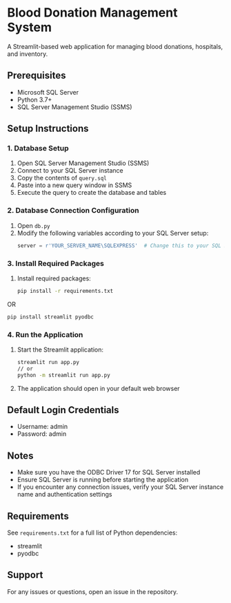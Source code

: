 # Blood Donation Management System

A Streamlit-based web application for managing blood donations, hospitals, and inventory.

## Prerequisites

- Microsoft SQL Server
- Python 3.7+
- SQL Server Management Studio (SSMS)

## Setup Instructions

### 1. Database Setup

1. Open SQL Server Management Studio (SSMS)
2. Connect to your SQL Server instance
3. Copy the contents of `query.sql`
4. Paste into a new query window in SSMS
5. Execute the query to create the database and tables

### 2. Database Connection Configuration

1. Open `db.py`
2. Modify the following variables according to your SQL Server setup:
   ```python
   server = r'YOUR_SERVER_NAME\SQLEXPRESS'  # Change this to your SQL Server instance name
   ```

### 3. Install Required Packages

1. Install required packages:
   ```bash
   pip install -r requirements.txt
   ```

OR

```bash
pip install streamlit pyodbc
```

### 4. Run the Application

1. Start the Streamlit application:
   ```bash
   streamlit run app.py
   // or
   python -m streamlit run app.py
   ```
2. The application should open in your default web browser

## Default Login Credentials

- Username: admin
- Password: admin

## Notes

- Make sure you have the ODBC Driver 17 for SQL Server installed
- Ensure SQL Server is running before starting the application
- If you encounter any connection issues, verify your SQL Server instance name and authentication settings

## Requirements

See `requirements.txt` for a full list of Python dependencies:
- streamlit
- pyodbc

## Support

For any issues or questions, open an issue in the repository.